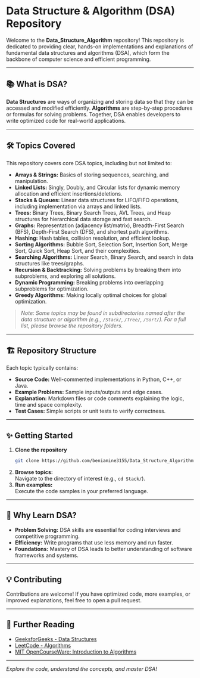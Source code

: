 # Data Structure & Algorithm (DSA) Repository

Welcome to the **Data_Structure_Algorithm** repository! This repository is dedicated to providing clear, hands-on implementations and explanations of fundamental data structures and algorithms (DSA), which form the backbone of computer science and efficient programming.

---

## 📚 What is DSA?

**Data Structures** are ways of organizing and storing data so that they can be accessed and modified efficiently. **Algorithms** are step-by-step procedures or formulas for solving problems. Together, DSA enables developers to write optimized code for real-world applications.

---

## 🛠️ Topics Covered

This repository covers core DSA topics, including but not limited to:

- **Arrays & Strings:** Basics of storing sequences, searching, and manipulation.
- **Linked Lists:** Singly, Doubly, and Circular lists for dynamic memory allocation and efficient insertions/deletions.
- **Stacks & Queues:** Linear data structures for LIFO/FIFO operations, including implementation via arrays and linked lists.
- **Trees:** Binary Trees, Binary Search Trees, AVL Trees, and Heap structures for hierarchical data storage and fast search.
- **Graphs:** Representation (adjacency list/matrix), Breadth-First Search (BFS), Depth-First Search (DFS), and shortest path algorithms.
- **Hashing:** Hash tables, collision resolution, and efficient lookup.
- **Sorting Algorithms:** Bubble Sort, Selection Sort, Insertion Sort, Merge Sort, Quick Sort, Heap Sort, and their complexities.
- **Searching Algorithms:** Linear Search, Binary Search, and search in data structures like trees/graphs.
- **Recursion & Backtracking:** Solving problems by breaking them into subproblems, and exploring all solutions.
- **Dynamic Programming:** Breaking problems into overlapping subproblems for optimization.
- **Greedy Algorithms:** Making locally optimal choices for global optimization.

> *Note: Some topics may be found in subdirectories named after the data structure or algorithm (e.g., `/Stack/`, `/Tree/`, `/Sort/`). For a full list, please browse the repository folders.*

---

## 🏗️ Repository Structure

Each topic typically contains:

- **Source Code:** Well-commented implementations in Python, C++, or Java.
- **Example Problems:** Sample inputs/outputs and edge cases.
- **Explanation:** Markdown files or code comments explaining the logic, time and space complexity.
- **Test Cases:** Simple scripts or unit tests to verify correctness.

---

## ✨ Getting Started

1. **Clone the repository**  
   ```bash
   git clone https://github.com/beniamine3155/Data_Structure_Algorithm.git
   ```
2. **Browse topics:**  
   Navigate to the directory of interest (e.g., `cd Stack/`).
3. **Run examples:**  
   Execute the code samples in your preferred language.

---

## 🧠 Why Learn DSA?

- **Problem Solving:** DSA skills are essential for coding interviews and competitive programming.
- **Efficiency:** Write programs that use less memory and run faster.
- **Foundations:** Mastery of DSA leads to better understanding of software frameworks and systems.

---

## 💡 Contributing

Contributions are welcome! If you have optimized code, more examples, or improved explanations, feel free to open a pull request.

---

## 📖 Further Reading

- [GeeksforGeeks - Data Structures](https://www.geeksforgeeks.org/data-structures/)
- [LeetCode - Algorithms](https://leetcode.com/problemset/all/)
- [MIT OpenCourseWare: Introduction to Algorithms](https://ocw.mit.edu/courses/6-006-introduction-to-algorithms-fall-2011/)

---

*Explore the code, understand the concepts, and master DSA!*
